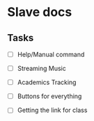 # Slave docs

## Tasks

- [ ] Help/Manual command
- [ ] Streaming Music
- [ ] Academics Tracking
- [ ] Buttons for everything
- [ ] Getting the link for class 



